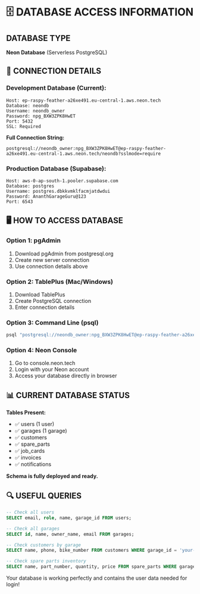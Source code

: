 # 🗄️ DATABASE ACCESS INFORMATION

## **DATABASE TYPE**
**Neon Database** (Serverless PostgreSQL)

## **🔐 CONNECTION DETAILS**

### **Development Database (Current):**
```
Host: ep-raspy-feather-a26xe491.eu-central-1.aws.neon.tech
Database: neondb
Username: neondb_owner
Password: npg_BXW3ZPK8HwET
Port: 5432
SSL: Required
```

**Full Connection String:**
```
postgresql://neondb_owner:npg_BXW3ZPK8HwET@ep-raspy-feather-a26xe491.eu-central-1.aws.neon.tech/neondb?sslmode=require
```

### **Production Database (Supabase):**
```
Host: aws-0-ap-south-1.pooler.supabase.com
Database: postgres
Username: postgres.dbkkvmklfacmjatdwdui
Password: AnanthGarageGuru@123
Port: 6543
```

## **🖥️ HOW TO ACCESS DATABASE**

### **Option 1: pgAdmin**
1. Download pgAdmin from postgresql.org
2. Create new server connection
3. Use connection details above

### **Option 2: TablePlus (Mac/Windows)**
1. Download TablePlus
2. Create PostgreSQL connection
3. Enter connection details

### **Option 3: Command Line (psql)**
```bash
psql "postgresql://neondb_owner:npg_BXW3ZPK8HwET@ep-raspy-feather-a26xe491.eu-central-1.aws.neon.tech/neondb?sslmode=require"
```

### **Option 4: Neon Console**
1. Go to console.neon.tech
2. Login with your Neon account
3. Access your database directly in browser

## **📊 CURRENT DATABASE STATUS**

**Tables Present:**
- ✅ users (1 user)
- ✅ garages (1 garage) 
- ✅ customers
- ✅ spare_parts
- ✅ job_cards
- ✅ invoices
- ✅ notifications

**Schema is fully deployed and ready.**

## **🔍 USEFUL QUERIES**

```sql
-- Check all users
SELECT email, role, name, garage_id FROM users;

-- Check all garages  
SELECT id, name, owner_name, email FROM garages;

-- Check customers by garage
SELECT name, phone, bike_number FROM customers WHERE garage_id = 'your-garage-id';

-- Check spare parts inventory
SELECT name, part_number, quantity, price FROM spare_parts WHERE garage_id = 'your-garage-id';
```

Your database is working perfectly and contains the user data needed for login!